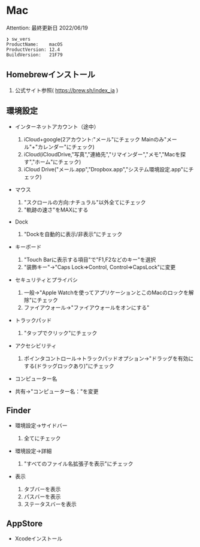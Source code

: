 # Mac

Attention: 最終更新日 2022/06/19

```
❯ sw_vers
ProductName:	macOS
ProductVersion:	12.4
BuildVersion:	21F79
```

## Homebrewインストール
1. 公式サイト参照( https://brew.sh/index_ja )

## 環境設定

- インターネットアカウント（途中）
  1. iCloud+google(2アカウント:"メール"にチェック Mainのみ"メール"+"カレンダー"にチェック)
  2. iCloud(iCloudDrive,"写真","連絡先","リマインダー","メモ","Macを探す","ホーム"にチェック)
  3. iCloud Drive("メール.app","Dropbox.app","システム環境設定.app"にチェック)

- マウス
  1. "スクロールの方向:ナチュラル"以外全てにチェック
  2. "軌跡の速さ"をMAXにする

- Dock
  1. "Dockを自動的に表示/非表示"にチェック

- キーボード
  1. "Touch Barに表示する項目"で"F1,F2などのキー"を選択
  2. "装飾キー"→"Caps Lock=>Control, Control=>CapsLock"に変更

- セキュリティとプライバシ
  1. 一般→"Apple Watchを使ってアプリケーションとこのMacのロックを解除"にチェック
  2. ファイアウォール→"ファイアウォールをオンにする"

- トラックパッド
  1. "タップでクリック"にチェック

- アクセシビリティ
  1. ポインタコントロール→トラックパッドオプション→"ドラッグを有効にする(ドラッグロックあり)"にチェック

- コンピューター名
- 共有→"コンピューター名："を変更

## Finder

- 環境設定→サイドバー
  1. 全てにチェック

- 環境設定→詳細
  1. "すべてのファイル名拡張子を表示"にチェック

- 表示
  1. タブバーを表示
  2. パスバーを表示
  3. ステータスバーを表示


## AppStore

- Xcodeインストール
